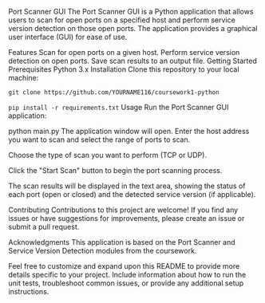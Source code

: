Port Scanner GUI
The Port Scanner GUI is a Python application that allows users to scan for open ports on a specified host and perform service version detection on those open ports. The application provides a graphical user interface (GUI) for ease of use.

Features
Scan for open ports on a given host.
Perform service version detection on open ports.
Save scan results to an output file.
Getting Started
Prerequisites
Python 3.x
Installation
Clone this repository to your local machine:

```git clone https://github.com/YOURNAME116/coursework1-python```




`pip install -r requirements.txt`
Usage
Run the Port Scanner GUI application:


python main.py
The application window will open. Enter the host address you want to scan and select the range of ports to scan.

Choose the type of scan you want to perform (TCP or UDP).

Click the "Start Scan" button to begin the port scanning process.

The scan results will be displayed in the text area, showing the status of each port (open or closed) and the detected service version (if applicable).



Contributing
Contributions to this project are welcome! If you find any issues or have suggestions for improvements, please create an issue or submit a pull request.


Acknowledgments
This application is based on the Port Scanner and Service Version Detection modules from the coursework.

Feel free to customize and expand upon this README to provide more details specific to your project. Include information about how to run the unit tests, troubleshoot common issues, or provide any additional setup instructions.
